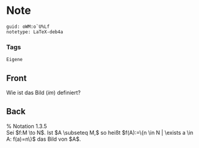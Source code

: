 # Note
```
guid: oWM:o`U%Lf
notetype: LaTeX-deb4a
```

### Tags
```
Eigene
```

## Front
Wie ist das Bild $(im)$ definiert?

## Back
<div>% Notation 1.3.5</div><div>
</div><div>Sei $f:M \to N$. Ist $A \subseteq M,$ so heißt $f(A):=\{n \in N | \exists a \in A: f(a)=n\}$ das Bild von $A$.
</div>
